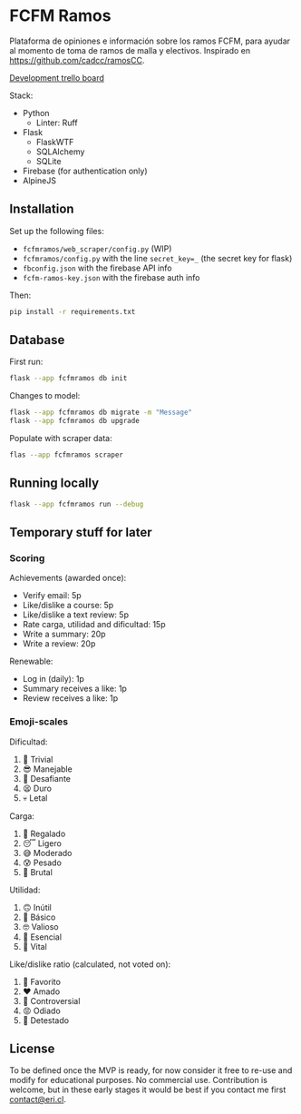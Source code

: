 # FCFM Ramos

Plataforma de opiniones e información sobre los ramos FCFM, para ayudar al momento de toma de ramos de malla y electivos. Inspirado en <https://github.com/cadcc/ramosCC>.

[Development trello board](https://trello.com/b/PSyFevmn/ramos-fcfm)

Stack:

- Python
  - Linter: Ruff
- Flask
  - FlaskWTF
  - SQLAlchemy
  - SQLite
- Firebase (for authentication only)
- AlpineJS

## Installation

Set up the following files:

- `fcfmramos/web_scraper/config.py` (WIP)
- `fcfmramos/config.py` with the line `secret_key=_` (the secret key for flask)
- `fbconfig.json` with the firebase API info
- `fcfm-ramos-key.json` with the firebase auth info

Then:

```bash
pip install -r requirements.txt
```

## Database

First run:

```bash
flask --app fcfmramos db init
```

Changes to model:

```bash
flask --app fcfmramos db migrate -m "Message"
flask --app fcfmramos db upgrade
```

Populate with scraper data:

```bash
flas --app fcfmramos scraper
```

## Running locally

```bash
flask --app fcfmramos run --debug
```

## Temporary stuff for later

### Scoring

Achievements (awarded once):

- Verify email: 5p
- Like/dislike a course: 5p
- Like/dislike a text review: 5p
- Rate carga, utilidad and dificultad: 15p
- Write a summary: 20p
- Write a review: 20p

Renewable:

- Log in (daily): 1p
- Summary receives a like: 1p
- Review receives a like: 1p

### Emoji-scales

Dificultad:

1. 🥱 Trivial
2. 😎 Manejable
3. 😬 Desafiante
4. 😫 Duro
5. 💀 Letal

Carga:

1. 🎁 Regalado
2. 😴 Ligero
3. 😅 Moderado
4. 😰 Pesado
5. 🥵 Brutal

Utilidad:

1. 🙃 Inútil
2. 🙂 Básico
3. 🤓 Valioso
4. 🧠 Esencial
5. 🤩 Vital

Like/dislike ratio (calculated, not voted on):

1. 💖 Favorito
2. ❤ Amado
3. 🤔 Controversial
4. 😡 Odiado
5. 👿 Detestado

## License

To be defined once the MVP is ready, for now consider it free to re-use and modify for educational purposes. No commercial use. Contribution is welcome, but in these early stages it would be best if you contact me first <contact@eri.cl>.
